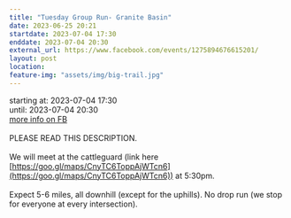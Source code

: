 ```yaml
---
title: "Tuesday Group Run- Granite Basin"
date: 2023-06-25 20:21
startdate: 2023-07-04 17:30
enddate: 2023-07-04 20:30
external_url: https://www.facebook.com/events/1275894676615201/
layout: post
location: 
feature-img: "assets/img/big-trail.jpg"
---
```


starting at: 2023-07-04 17:30<br>until: 2023-07-04 20:30<br><a href="https://www.facebook.com/events/1275894676615201/">more info on FB</a><br><br>PLEASE READ THIS DESCRIPTION. <br>
  <br>
  We will meet at the cattleguard (link here [https://goo.gl/maps/CnyTC6ToppAjWTcn6](https://goo.gl/maps/CnyTC6ToppAjWTcn6)) at 5&#58;30pm. <br>
  <br>
  Expect 5-6 miles, all downhill (except for the uphills). No drop run (we stop for everyone at every intersection). <br>
  <br>
  <br>
  
